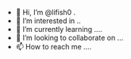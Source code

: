 - 👋 Hi, I’m @lifish0 .
- 👀 I’m interested in ..
- 🌱 I’m currently learning ....
- 💞️ I’m looking to collaborate on ...
- 📫 How to reach me ....

<!---
lifish0/lifish0 is a ✨ special ✨ repository because its `README.md` (this file) appears on your GitHub profile.
You can click the Preview link to take a look at your changes.
--->
